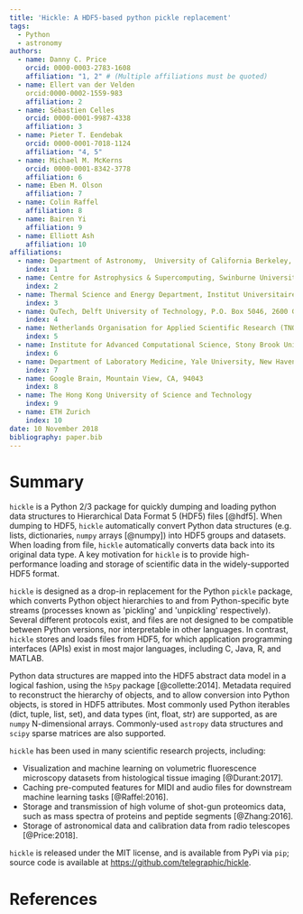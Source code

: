 ```yaml
---
title: 'Hickle: A HDF5-based python pickle replacement'
tags:
  - Python
  - astronomy
authors:
  - name: Danny C. Price
    orcid: 0000-0003-2783-1608
    affiliation: "1, 2" # (Multiple affiliations must be quoted)
  - name: Ellert van der Velden
    orcid:0000-0002-1559-983
    affiliation: 2
  - name: Sébastien Celles
    orcid: 0000-0001-9987-4338
    affiliation: 3
  - name: Pieter T. Eendebak
    orcid: 0000-0001-7018-1124
    affiliation: "4, 5"
  - name: Michael M. McKerns
    orcid: 0000-0001-8342-3778
    affiliation: 6
  - name: Eben M. Olson
    affiliation: 7
  - name: Colin Raffel
    affiliation: 8
  - name: Bairen Yi
    affiliation: 9
  - name: Elliott Ash
    affiliation: 10
affiliations:
  - name: Department of Astronomy,  University of California Berkeley, Berkeley CA 94720
    index: 1
  - name: Centre for Astrophysics & Supercomputing, Swinburne University of Technology, Hawthorn, VIC 3122, Australia
    index: 2
  - name: Thermal Science and Energy Department, Institut Universitaire de Technologie de Poitiers - Université de Poitiers, France
    index: 3
  - name: QuTech, Delft University of Technology, P.O. Box 5046, 2600 GA Delft, The Netherlands
    index: 4
  - name: Netherlands Organisation for Applied Scientific Research (TNO), P.O. Box 155, 2600 AD Delft, The Netherlands
    index: 5
  - name: Institute for Advanced Computational Science, Stony Brook University, Stony Brook, NY 11794-5250
    index: 6
  - name: Department of Laboratory Medicine, Yale University, New Haven CT 06510 USA
    index: 7
  - name: Google Brain, Mountain View, CA, 94043
    index: 8
  - name: The Hong Kong University of Science and Technology
    index: 9
  - name: ETH Zurich
    index: 10
date: 10 November 2018
bibliography: paper.bib
---
```


# Summary
``hickle`` is a Python 2/3 package for quickly dumping and loading python data structures to Hierarchical Data Format 5 (HDF5) files [@hdf5]. When dumping to HDF5, ``hickle`` automatically convert Python data structures (e.g. lists, dictionaries, ``numpy`` arrays [@numpy]) into HDF5 groups and datasets. When loading from file, ``hickle`` automatically converts data back into its original data type. A key motivation for ``hickle`` is to provide high-performance loading and storage of scientific data in the widely-supported HDF5 format.

``hickle`` is designed as a drop-in replacement for the Python ``pickle`` package, which converts Python object hierarchies to and from Python-specific byte streams (processes known as 'pickling' and 'unpickling' respectively). Several different protocols exist, and files are not designed to be compatible between Python versions, nor interpretable in other languages. In contrast, ``hickle`` stores and loads files from HDF5, for which application programming interfaces (APIs) exist in most major languages, including C, Java, R, and MATLAB.

Python data structures are mapped into the HDF5 abstract data model in a logical fashion, using the ``h5py`` package [@collette:2014]. Metadata required to reconstruct the hierarchy of objects, and to allow conversion into Python objects, is stored in HDF5 attributes. Most commonly used Python iterables (dict, tuple, list, set), and data types (int, float, str) are supported, as are ``numpy``  N-dimensional arrays. Commonly-used ``astropy`` data structures and ``scipy`` sparse matrices are also supported.

``hickle`` has been used in many scientific research projects, including:

* Visualization and machine learning on volumetric fluorescence microscopy datasets from histological tissue imaging [@Durant:2017].
* Caching pre-computed features for MIDI and audio files for downstream machine learning tasks [@Raffel:2016].  
* Storage and transmission of high volume of shot-gun proteomics data, such as mass spectra of proteins and peptide segments [@Zhang:2016].
* Storage of astronomical data and calibration data from radio telescopes [@Price:2018].

``hickle`` is released under the MIT license, and is available from PyPi via ``pip``; source code is available at
 https://github.com/telegraphic/hickle.

# References
